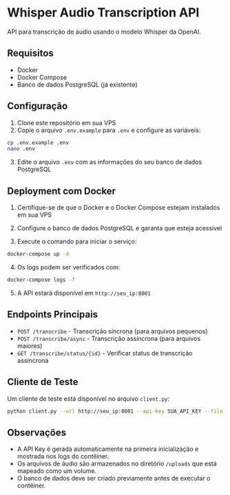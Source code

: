 # Whisper Audio Transcription API

API para transcrição de áudio usando o modelo Whisper da OpenAI.

## Requisitos

- Docker
- Docker Compose
- Banco de dados PostgreSQL (já existente)

## Configuração

1. Clone este repositório em sua VPS
2. Copie o arquivo `.env.example` para `.env` e configure as variáveis:

```bash
cp .env.example .env
nano .env
```

3. Edite o arquivo `.env` com as informações do seu banco de dados PostgreSQL

## Deployment com Docker

1. Certifique-se de que o Docker e o Docker Compose estejam instalados em sua VPS

2. Configure o banco de dados PostgreSQL e garanta que esteja acessível

3. Execute o comando para iniciar o serviço:

```bash
docker-compose up -d
```

4. Os logs podem ser verificados com:

```bash
docker-compose logs -f
```

5. A API estará disponível em `http://seu_ip:8001`

## Endpoints Principais

- `POST /transcribe` - Transcrição síncrona (para arquivos pequenos)
- `POST /transcribe/async` - Transcrição assíncrona (para arquivos maiores)
- `GET /transcribe/status/{id}` - Verificar status de transcrição assíncrona

## Cliente de Teste

Um cliente de teste está disponível no arquivo `client.py`:

```bash
python client.py --url http://seu_ip:8001 --api-key SUA_API_KEY --file caminho/para/audio.mp3 --modo assincrono
```

## Observações

- A API Key é gerada automaticamente na primeira inicialização e mostrada nos logs do contêiner.
- Os arquivos de áudio são armazenados no diretório `/uploads` que está mapeado como um volume.
- O banco de dados deve ser criado previamente antes de executar o contêiner.
